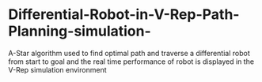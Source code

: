 # Differential-Robot-in-V-Rep-Path-Planning-simulation-
A-Star algorithm used to find optimal path and traverse a differential robot from start to goal and the real time performance of robot is displayed in the V-Rep simulation environment
